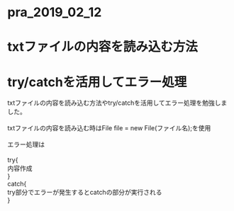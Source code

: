 # pra_2019_02_12<br>
<h1>txtファイルの内容を読み込む方法</h1>
<h1>try/catchを活用してエラー処理</h1>
txtファイルの内容を読み込む方法やtry/catchを活用してエラー処理を勉強しました。<br><br>
txtファイルの内容を読み込む時はFile file = new File(ファイル名);を使用<br><Br>
エラー処理は<br><br>
try{<br>
    内容作成<br>
    }<br>
catch{<Br>
  try部分でエラーが発生するとcatchの部分が実行される<br>
  }<br>
